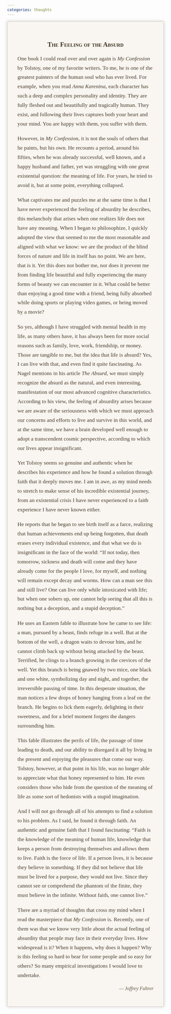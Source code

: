 ```yaml
---
categories: thoughts
---
```


<div style="font-family: 'Georgia', serif; background-color: #f9f6f1; padding: 2rem; border: 1px solid #d6ccc2; max-width: 700px; margin: auto; box-shadow: 0 0 10px #ccc;">
  <h2 style="text-align: center; font-variant: small-caps; color: #3e2f1c;">The Feeling of the Absurd</h2>

  <p style="font-size: 1.1rem; line-height: 1.7; color: #4a3b2b;">
    One book I could read over and over again is <em>My Confession</em> by Tolstoy, one of my favorite writers. To me, he is one of the greatest painters of the human soul who has ever lived. For example, when you read <em>Anna Karenina</em>, each character has such a deep and complex personality and identity. They are fully fleshed out and beautifully and tragically human. They exist, and following their lives captures both your heart and your mind. You are happy with them, you suffer with them.
  </p>

  <p style="font-size: 1.1rem; line-height: 1.7; color: #4a3b2b;">
    However, in <em>My Confession</em>, it is not the souls of others that he paints, but his own. He recounts a period, around his fifties, when he was already successful, well known, and a happy husband and father, yet was struggling with one great existential question: the meaning of life. For years, he tried to avoid it, but at some point, everything collapsed.
  </p>

  <p style="font-size: 1.1rem; line-height: 1.7; color: #4a3b2b;">
    What captivates me and puzzles me at the same time is that I have never experienced the feeling of absurdity he describes, this melancholy that arises when one realizes life does not have any meaning. When I began to philosophize, I quickly adopted the view that seemed to me the most reasonable and aligned with what we know: we are the product of the blind forces of nature and life in itself has no point. We are here, that is it. Yet this does not bother me, nor does it prevent me from finding life beautiful and fully experiencing the many forms of beauty we can encounter in it. What could be better than enjoying a good time with a friend, being fully absorbed while doing sports or playing video games, or being moved by a movie?
  </p>

  <p style="font-size: 1.1rem; line-height: 1.7; color: #4a3b2b;">
    So yes, although I have struggled with mental health in my life, as many others have, it has always been for more social reasons such as family, love, work, friendship, or money. Those are tangible to me, but the idea that life is absurd? Yes, I can live with that, and even find it quite fascinating. As Nagel mentions in his article <em>The Absurd</em>, we must simply recognize the absurd as the natural, and even interesting, manifestation of our most advanced cognitive characteristics. According to his view, the feeling of absurdity arises because we are aware of the seriousness with which we must approach our concerns and efforts to live and survive in this world, and at the same time, we have a brain developed well enough to adopt a transcendent cosmic perspective, according to which our lives appear insignificant.
  </p>

  <p style="font-size: 1.1rem; line-height: 1.7; color: #4a3b2b;">
    Yet Tolstoy seems so genuine and authentic when he describes his experience and how he found a solution through faith that it deeply moves me. I am in awe, as my mind needs to stretch to make sense of his incredible existential journey, from an existential crisis I have never experienced to a faith experience I have never known either.
  </p>

  <p style="font-size: 1.1rem; line-height: 1.7; color: #4a3b2b;">
    He reports that he began to see birth itself as a farce, realizing that human achievements end up being forgotten, that death erases every individual existence, and that what we do is insignificant in the face of the world: “If not today, then tomorrow, sickness and death will come and they have already come for the people I love, for myself, and nothing will remain except decay and worms. How can a man see this and still live? One can live only while intoxicated with life; but when one sobers up, one cannot help seeing that all this is nothing but a deception, and a stupid deception.”
  </p>

  <p style="font-size: 1.1rem; line-height: 1.7; color: #4a3b2b;">
    He uses an Eastern fable to illustrate how he came to see life: a man, pursued by a beast, finds refuge in a well. But at the bottom of the well, a dragon waits to devour him, and he cannot climb back up without being attacked by the beast. Terrified, he clings to a branch growing in the crevices of the well. Yet this branch is being gnawed by two mice, one black and one white, symbolizing day and night, and together, the irreversible passing of time. In this desperate situation, the man notices a few drops of honey hanging from a leaf on the branch. He begins to lick them eagerly, delighting in their sweetness, and for a brief moment forgets the dangers surrounding him.
  </p>

  <p style="font-size: 1.1rem; line-height: 1.7; color: #4a3b2b;">
    This fable illustrates the perils of life, the passage of time leading to death, and our ability to disregard it all by living in the present and enjoying the pleasures that come our way. Tolstoy, however, at that point in his life, was no longer able to appreciate what that honey represented to him. He even considers those who hide from the question of the meaning of life as some sort of hedonists with a stupid imagination.
  </p>

  <p style="font-size: 1.1rem; line-height: 1.7; color: #4a3b2b;">
    And I will not go through all of his attempts to find a solution to his problem. As I said, he found it through faith. An authentic and genuine faith that I found fascinating: “Faith is the knowledge of the meaning of human life, knowledge that keeps a person from destroying themselves and allows them to live. Faith is the force of life. If a person lives, it is because they believe in something. If they did not believe that life must be lived for a purpose, they would not live. Since they cannot see or comprehend the phantom of the finite, they must believe in the infinite. Without faith, one cannot live.”
  </p>

  <p style="font-size: 1.1rem; line-height: 1.7; color: #4a3b2b;">
    There are a myriad of thoughts that cross my mind when I read the masterpiece that <em>My Confession</em> is. Recently, one of them was that we know very little about the actual feeling of absurdity that people may face in their everyday lives. How widespread is it? When it happens, why does it happen? Why is this feeling so hard to bear for some people and so easy for others? So many empirical investigations I would love to undertake.
  </p>

  <p style="font-size: 1rem; font-style: italic; text-align: right; color: #665544;">— Joffrey Fuhrer</p>
</div>

